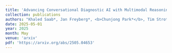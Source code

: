 ```yaml
---
title: 'Advancing Conversational Diagnostic AI with Multimodal Reasoning [<a href="https://research.google/blog/amie-gains-vision-a-research-ai-agent-for-multi-modal-diagnostic-dialogue/">Google Research Blog</a>, <a href="https://www.youtube.com/live/o8NiE3XMPrM?t=2526s">Google I/O 2025</a>]'
collection: publications
authors: "Khaled Saab*, Jan Freyberg*, <b>Chunjong Park*</b>, Tim Strother, Yong Cheng, Wei-Hung Weng, David G.T. Barrett, David Stutz, Nenad Tomasev, Anil Palepu, Valentin Liévin, Yash Sharma, Abdullah Ahmed, Elahe Vedadi, Kimberly Kanada, Cian Hughes, Yun Liu, Geoff Brown, Yang Gao, Sean Li, S. Sara Mahdavi, James Manyika, Katherine Chou, Yossi Matias, Avinatan Hassidim, Dale R. Webster, Pushmeet Kohli, S.M. Ali Eslami, Joëlle Barral, Adam Rodman, Vivek Natarajan, Mike Schaekermann, Tao Tu, Alan Karthikesalingam†, and Ryutaro Tanno†"
date: 2025-05-01
year: 2025
month: May 
venue: 'arxiv'
pdf: 'https://arxiv.org/abs/2505.04653'
---
```

